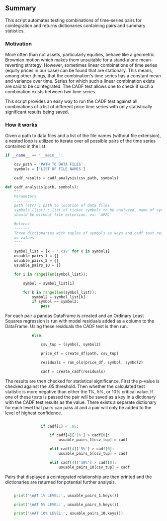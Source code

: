 ## Summary
This script automates testing combinations of time-series pairs for cointegration and returns dictionaries containing pairs and summary statistics.



### Motivation
More often than not assets, particularly equities, behave like a geometric Brownian motion which makes them unsuitable for a stand-alone mean-reverting strategy. However, sometimes linear combinations of time series (equity prices in our case) can be found that are stationary. This means, among other things, that the combination's time series has a constant mean and variance over time. Series for which such a linear combination exists are said to be cointegrated. The CADF test allows one to check if such a combination exists between two time series. 

This script provides an easy way to run the CADF test against all combinations of a list of different price time series with only statistically significant results being saved.


### How it works

Given a path to data files and a list of the file names (without file extension), a nested loop is utilized to iterate over all possible pairs of the time series contained in the list.

```python
if __name__ == '__main__':

    csv_path = 'PATH TO DATA FILES'
    symbols = ['LIST OF FILE NAMES']

    cadf_results = cadf_analysis(csv_path, symbols)
```
```python
def cadf_analysis(path, symbols):
    """
    Parameters
    ----------
    path (str) : path to location of data files
    symbols (list) : list of ticker symbols to be analyzed, name of symbols
    should be without file extension. ex: 'APPL'

    Returns
    -------
    Three dictionaries with tuples of symbols as keys and cadf test results
    as values.
    """

    symbol_list = [x + '.csv' for x in symbols]
    usuable_pairs_1 = {}
    usuable_pairs_5 = {}
    usuable_pairs_10 = {}

    for i in range(len(symbol_list)):

        symbol = symbol_list[i]

        for k in range(len(symbol_list)):
            symbol2 = symbol_list[k]
            if symbol == symbol2:
                pass
```
For each pair a pandas DataFrame is created and an Ordinary Least Squares regression is run with model residuals added as a column to the DataFrame. Using these residuals the CADF test is then run.

```python
            else:

                csv_tup = (symbol, symbol2)

                price_df = create_df(path, csv_tup)

                residuals = run_ols(price_df, symbol, symbol2)

                cadf = create_cadf(residuals)
```

The results are then checked for statistical significance. First the p-value is checked against the .05 threshold. Then whether the calculated test statistic is more negative than either the 1%, 5%, or 10% critical value. If one of these tests is passed the pair will be saved as a key in a dictionary with the CADF test results as the value. There exists a separate dictionary for each level that pairs can pass at and a pair will only be added to the level of highest confidence.

```python

                if cadf[1] < .05:                       

                    if cadf[4]['1%'] > cadf[0]:
                        usuable_pairs_1[csv_tup] = cadf

                    elif cadf[4]['5%'] > cadf[0]:
                        usuable_pairs_5[csv_tup] = cadf

                    elif cadf[4]['10%'] > cadf[0]:
                        usuable_pairs_10[csv_tup] = cadf
```


Pairs that displayed a cointegrated relationship are then printed and the dictionaries are returned for potential further analysis.

```python

    print('\nAT 1% LEVEL:', usuable_pairs_1.keys())

    print('\nAT 5% LEVEL:', usuable_pairs_5.keys())

    print('\nAT 10% LEVEL:', usuable_pairs_10.keys())
